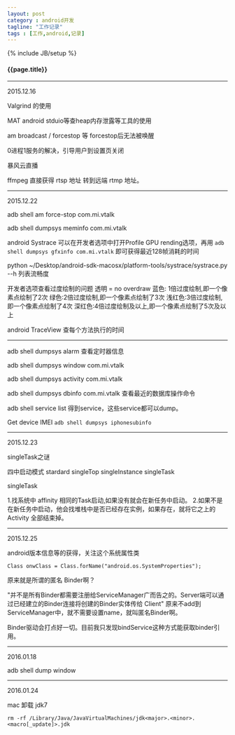 ```yaml
---
layout: post
category : android开发
tagline: "工作记录"
tags : [工作,android,记录]
---
```

{% include JB/setup %}

<h4>{{page.title}}</h4>

---

2015.12.16

Valgrind 的使用

MAT android stduio等查heap内存泄露等工具的使用

am broadcast / forcestop 等 forcestop后无法被唤醒

0进程1服务的解决，引导用户到设置页关闭

暴风云直播

ffmpeg 直接获得 rtsp 地址 转到远端 rtmp 地址。

---

2015.12.22

adb shell am force-stop com.mi.vtalk

adb shell dumpsys meminfo com.mi.vtalk

android Systrace
可以在开发者选项中打开Profile GPU rending选项，再用 `adb shell dumpsys gfxinfo com.mi.vtalk` 即可获得最近128帧消耗的时间

python ~/Desktop/android-sdk-macosx/platform-tools/systrace/systrace.py --h 列表流畅度

开发者选项查看过度绘制的问题
透明 = no overdraw
蓝色: 1倍过度绘制,即一个像素点绘制了2次
绿色:2倍过度绘制,即一个像素点绘制了3次
浅红色:3倍过度绘制,即一个像素点绘制了4次
深红色:4倍过度绘制及以上,即一个像素点绘制了5次及以上


android TraceView 查每个方法执行的时间

----

adb shell dumpsys alarm 查看定时器信息

adb shell dumpsys window com.mi.vtalk

adb shell dumpsys activity com.mi.vtalk

adb shell dumpsys dbinfo com.mi.vtalk  查看最近的数据库操作命令

adb shell service list 得到service，这些service都可以dump。

Get device IMEI
`adb shell dumpsys iphonesubinfo`


--------

2015.12.23

singleTask之谜

四中启动模式 stardard singleTop singleInstance singleTask

singleTask 

1.找系统中 affinity 相同的Task启动,如果没有就会在新任务中启动。 2.如果不是在新任务中启动，他会找堆栈中是否已经存在实例，如果存在，就将它之上的 Activity 全部结束掉。


------

2015.12.25

android版本信息等的获得，关注这个系统属性类

 	Class onwClass = Class.forName("android.os.SystemProperties");

原来就是所谓的匿名 Binder啊？

"并不是所有Binder都需要注册给ServiceManager广而告之的。Server端可以通过已经建立的Binder连接将创建的Binder实体传给 Client"
原来不add到ServiceManager中，就不需要设置name，就叫匿名Binder啊。

Binder驱动会打点好一切。目前我只发现bindService这种方式能获取binder引用。

--------

2016.01.18

adb shell dump window


--------

2016.01.24

mac 卸载 jdk7

`rm -rf /Library/Java/JavaVirtualMachines/jdk<major>.<minor>.<macro[_update]>.jdk`

